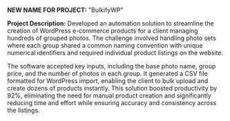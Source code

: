 **NEW NAME FOR PROJECT:** "BulkifyWP"


**Project Description:**
Developed an automation solution to streamline the creation of WordPress e-commerce products for a client managing hundreds of grouped photos. The challenge involved handling photo sets where each group shared a common naming convention with unique numerical identifiers and required individual product listings on the website.

The software accepted key inputs, including the base photo name, group price, and the number of photos in each group. It generated a CSV file formatted for WordPress import, enabling the client to bulk upload and create dozens of products instantly. This solution boosted productivity by 92%, eliminating the need for manual product creation and significantly reducing time and effort while ensuring accuracy and consistency across the listings.

